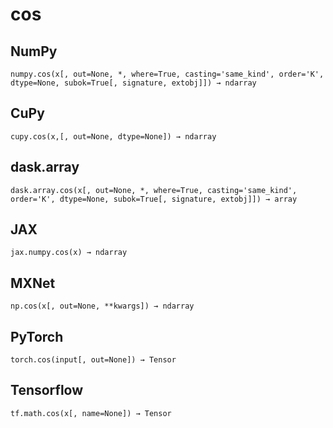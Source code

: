 # cos

## NumPy

```
numpy.cos(x[, out=None, *, where=True, casting='same_kind', order='K', dtype=None, subok=True[, signature, extobj]]) → ndarray
```

## CuPy

```
cupy.cos(x,[, out=None, dtype=None]) → ndarray
```

## dask.array

```
dask.array.cos(x[, out=None, *, where=True, casting='same_kind', order='K', dtype=None, subok=True[, signature, extobj]]) → array
```

## JAX

```
jax.numpy.cos(x) → ndarray
```

## MXNet

```
np.cos(x[, out=None, **kwargs]) → ndarray
```

## PyTorch

```
torch.cos(input[, out=None]) → Tensor
```

## Tensorflow

```
tf.math.cos(x[, name=None]) → Tensor
```
